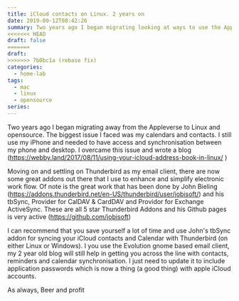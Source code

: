 ```yaml
---
title: iCloud contacts on Linux. 2 years on
date: 2019-09-12T08:42:26
summary: Two years ago I began migrating looking at ways to use the Appleverse without Apple and extending collaborative features to Linux and open source. The solutions where technical and so "kludgy".  Time and need of the masses has now made this now near native and easy to implement.
<<<<<<< HEAD
draft: false
=======
draft:
>>>>>>> 7b0bc1a (rebase fix)
categories:
  - home-lab
tags:
  - mac
  - linux
  - opensource
series:
---
```


Two years ago I began migrating away from the Appleverse to Linux and opensource. The biggest issue I faced was my calendars and contacts. I still use my iPhone and needed to have access and synchronisation between my phone and desktop. I overcame this issue and wrote a blog (<https://webby.land/2017/08/11/using-your-icloud-address-book-in-linux/> ) 
 
 Moving on and settling on Thunderbird as my email client, there are now some great addons out there that I use to enhance and simplify electronic work flow. Of note is the great work that has been done by John Bieling (<https://addons.thunderbird.net/en-US/thunderbird/user/jobisoft/>) and his tbSync, Provider for CalDAV & CardDAV and Providor for Exchange ActiveSync. These are all 5 star Thunderbird Addons and his Github pages is very active (<https://github.com/jobisoft>) 
 
 I can recommend that you save yourself a lot of time and use John's tbSync addon for syncing your iCloud contacts and Calendar with Thunderbird (on either Linux or Windows). I you use the Evolution gnome based email client, my 2 year old blog will still help in getting you across the line with contacts, reminders and calendar synchronisation. I just need to update it to include application passwords which is now a thing (a good thing) with apple iCloud accounts. 
 
 As always, Beer and profit